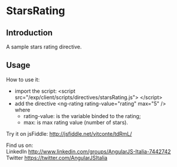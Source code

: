 StarsRating
==========

<h2>Introduction</h2>

A sample stars rating directive.

<h2>Usage</h2>

How to use it: 
<ul>
<li>import the script: &lt;script src="/exp/client/scripts/directives/starsRating.js"&gt; &lt;/script&gt;</li>
<li>add the directive &lt;ng-rating rating-value="rating" max="5" /&gt; 
<br/>
where
  <ul>
    <li>rating-value: is the variable binded to the rating;</li>
    <li>max: is max rating value (number of stars).</li>
  </ul>
</li>
</ul>

Try it on jsFiddle: http://jsfiddle.net/vitconte/tdRmL/

Find us on:<br/>
LinkedIn  http://www.linkedin.com/groups/AngularJS-Italia-7442742 <br/>
Twitter https://twitter.com/AngularJSItalia 
